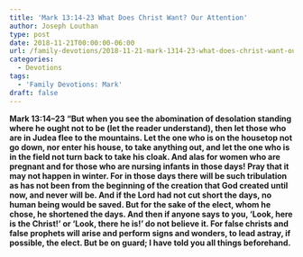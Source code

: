 ```yaml
---
title: 'Mark 13:14-23 What Does Christ Want? Our Attention'
author: Joseph Louthan
type: post
date: 2018-11-21T00:00:00-06:00
url: /family-devotions/2018-11-21-mark-1314-23-what-does-christ-want-our-a.md/
categories:
  - Devotions
tags:
  - 'Family Devotions: Mark'
draft: false
---
```

**Mark 13:14–23 “But when you see the abomination of desolation standing where he ought not to be (let the reader understand), then let those who are in Judea flee to the mountains. Let the one who is on the housetop not go down, nor enter his house, to take anything out, and let the one who is in the field not turn back to take his cloak. And alas for women who are pregnant and for those who are nursing infants in those days! Pray that it may not happen in winter. For in those days there will be such tribulation as has not been from the beginning of the creation that God created until now, and never will be. And if the Lord had not cut short the days, no human being would be saved. But for the sake of the elect, whom he chose, he shortened the days. And then if anyone says to you, ‘Look, here is the Christ!’ or ‘Look, there he is!’ do not believe it. For false christs and false prophets will arise and perform signs and wonders, to lead astray, if possible, the elect. But be on guard; I have told you all things beforehand.**